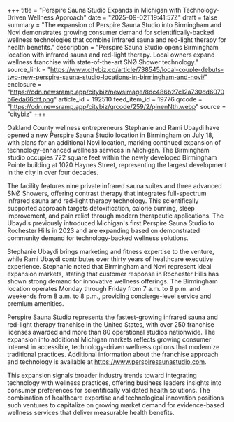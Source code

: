 +++
title = "Perspire Sauna Studio Expands in Michigan with Technology-Driven Wellness Approach"
date = "2025-09-02T19:41:57Z"
draft = false
summary = "The expansion of Perspire Sauna Studio into Birmingham and Novi demonstrates growing consumer demand for scientifically-backed wellness technologies that combine infrared sauna and red-light therapy for health benefits."
description = "Perspire Sauna Studio opens Birmingham location with infrared sauna and red-light therapy. Local owners expand wellness franchise with state-of-the-art SNØ Shower technology."
source_link = "https://www.citybiz.co/article/738545/local-couple-debuts-two-new-perspire-sauna-studio-locations-in-birmingham-and-novi/"
enclosure = "https://cdn.newsramp.app/citybiz/newsimage/8dc486b27c12a730dd6070b6eda66dff.png"
article_id = 192510
feed_item_id = 19776
qrcode = "https://cdn.newsramp.app/citybiz/qrcode/259/2/pinenNth.webp"
source = "citybiz"
+++

<p>Oakland County wellness entrepreneurs Stephanie and Rami Ubaydi have opened a new Perspire Sauna Studio location in Birmingham on July 18, with plans for an additional Novi location, marking continued expansion of technology-enhanced wellness services in Michigan. The Birmingham studio occupies 722 square feet within the newly developed Birmingham Pointe building at 1020 Haynes Street, representing the largest development in the city in over four decades.</p><p>The facility features nine private infrared sauna suites and three advanced SNØ Showers, offering contrast therapy that integrates full-spectrum infrared sauna and red-light therapy technology. This scientifically supported approach targets detoxification, calorie burning, sleep improvement, and pain relief through modern therapeutic applications. The Ubaydis previously introduced Michigan's first Perspire Sauna Studio to Rochester Hills in 2023 and are expanding based on demonstrated community demand for technology-backed wellness solutions.</p><p>Stephanie Ubaydi brings marketing and fitness expertise to the venture, while Rami Ubaydi contributes over thirty years of healthcare executive experience. Stephanie noted that Birmingham and Novi represent ideal expansion markets, stating that customer response in Rochester Hills has shown strong demand for innovative wellness offerings. The Birmingham location operates Monday through Friday from 7 a.m. to 9 p.m. and weekends from 8 a.m. to 8 p.m., providing concierge-level service and premium amenities.</p><p>Perspire Sauna Studio represents the fastest-growing infrared sauna and red-light therapy franchise in the United States, with over 250 franchise licenses awarded and more than 80 operational studios nationwide. The expansion into additional Michigan markets reflects growing consumer interest in accessible, technology-driven wellness options that modernize traditional practices. Additional information about the franchise approach and technology is available at <a href="https://www.perspiresaunastudio.com" rel="nofollow" target="_blank">https://www.perspiresaunastudio.com</a>.</p><p>This expansion signals broader industry trends toward integrating technology with wellness practices, offering business leaders insights into consumer preferences for scientifically validated health solutions. The combination of healthcare expertise and technological innovation positions such ventures to capitalize on growing market demand for evidence-based wellness services that deliver measurable health benefits.</p>